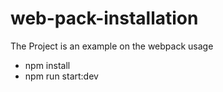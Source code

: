 # web-pack-installation

The Project is an example on the webpack usage
- npm install
- npm run start:dev
